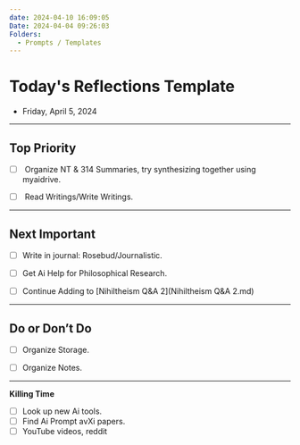 ```yaml
---
date: 2024-04-10 16:09:05
Date: 2024-04-04 09:26:03
Folders:
  - Prompts / Templates
---
```


# **Today's Reflections** Template

- Friday, April 5, 2024

* * *

  

## **Top Priority**  

- [ ]  Organize NT & 314 Summaries, try synthesizing together using myaidrive.
- [ ]  Read Writings/Write Writings.

  

* * *

  

## **Next Important**  

- [ ] Write in journal: Rosebud/Journalistic.

- [ ] Get Ai Help for Philosophical Research. 
- [ ] Continue Adding to [Nihiltheism Q&A 2](Nihiltheism Q&A 2.md)

  

* * *

  

## **Do or Don’t Do**  

- [ ] Organize Storage.
- [ ] Organize Notes.

  

* * *

****Killing Time****  

- [ ] Look up new Ai tools. 
- [ ] Find Ai Prompt avXi papers.
- [ ] YouTube videos, reddit